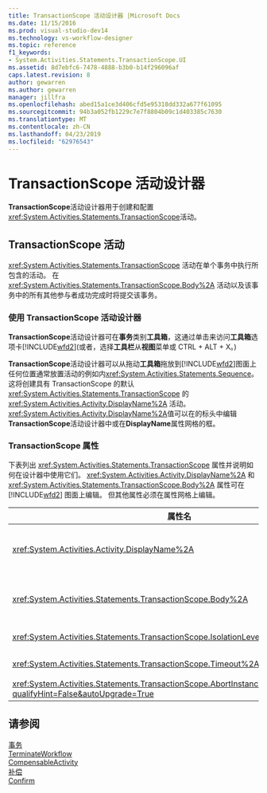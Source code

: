 ```yaml
---
title: TransactionScope 活动设计器 |Microsoft Docs
ms.date: 11/15/2016
ms.prod: visual-studio-dev14
ms.technology: vs-workflow-designer
ms.topic: reference
f1_keywords:
- System.Activities.Statements.TransactionScope.UI
ms.assetid: 8d7ebfc6-7478-4888-b3b0-b14f296096af
caps.latest.revision: 8
author: gewarren
ms.author: gewarren
manager: jillfra
ms.openlocfilehash: abed15a1ce3d406cfd5e95318dd332a677f61095
ms.sourcegitcommit: 94b3a052fb1229c7e7f8804b09c1d403385c7630
ms.translationtype: MT
ms.contentlocale: zh-CN
ms.lasthandoff: 04/23/2019
ms.locfileid: "62976543"
---
```

# <a name="transactionscope-activity-designer"></a>TransactionScope 活动设计器
**TransactionScope**活动设计器用于创建和配置<xref:System.Activities.Statements.TransactionScope>活动。  
  
## <a name="the-transactionscope-activity"></a>TransactionScope 活动  
 <xref:System.Activities.Statements.TransactionScope> 活动在单个事务中执行所包含的活动。 在 <xref:System.Activities.Statements.TransactionScope.Body%2A> 活动以及该事务中的所有其他参与者成功完成时将提交该事务。  
  
### <a name="using-the-transactionscope-activity-designer"></a>使用 TransactionScope 活动设计器  
 **TransactionScope**活动设计器可在**事务**类别**工具箱**，这通过单击来访问**工具箱**选项卡[!INCLUDE[wfd2](../includes/wfd2-md.md)](或者，选择**工具栏**从**视图**菜单或 CTRL + ALT + X。)  
  
 **TransactionScope**活动设计器可以从拖动**工具箱**拖放到[!INCLUDE[wfd2](../includes/wfd2-md.md)]图面上任何位置通常放置活动的例如内<xref:System.Activities.Statements.Sequence>。 这将创建具有 TransactionScope 的默认 <xref:System.Activities.Statements.TransactionScope> 的 <xref:System.Activities.Activity.DisplayName%2A> 活动。 <xref:System.Activities.Activity.DisplayName%2A>值可以在的标头中编辑**TransactionScope**活动设计器中或在**DisplayName**属性网格的框。  
  
### <a name="the-transactionscope-properties"></a>TransactionScope 属性  
 下表列出 <xref:System.Activities.Statements.TransactionScope> 属性并说明如何在设计器中使用它们。 <xref:System.Activities.Activity.DisplayName%2A> 和 <xref:System.Activities.Statements.TransactionScope.Body%2A> 属性可在 [!INCLUDE[wfd2](../includes/wfd2-md.md)] 图面上编辑。 但其他属性必须在属性网格上编辑。  
  
|属性名|必需|用法|  
|-------------------|--------------|-----------|  
|<xref:System.Activities.Activity.DisplayName%2A>|False|<xref:System.Activities.Statements.TransactionScope> 活动的可选友好名称。 默认值为 TransactionScope。 虽然 <xref:System.Activities.Activity.DisplayName%2A> 值不是绝对必需的，但最好使用该属性值。|  
|<xref:System.Activities.Statements.TransactionScope.Body%2A>|True|指定要在单个事务中执行的活动。 若要添加<xref:System.Activities.Statements.TransactionScope.Body%2A>活动，请将活动从拖**工具箱**到**正文**框**TransactionScope**带提示文本"放置活动的活动设计器在此处"。|  
|<xref:System.Activities.Statements.TransactionScope.IsolationLevel%2A>|True|指定此 <xref:System.Transactions.IsolationLevel> 的 <xref:System.Activities.Statements.TransactionScope>。|  
|<xref:System.Activities.Statements.TransactionScope.Timeout%2A>|False|指定必须在其间完成事务的时间间隔（格式为 00:00:00，表示小时:分钟:秒）。 默认值为 1 分钟 (00:01:00)。|  
|<xref:System.Activities.Statements.TransactionScope.AbortInstanceOnTransactionFailure?qualifyHint=False&autoUpgrade=True>|True|指定指示在事务中止的情况下是否应中止工作流的值。|  
  
## <a name="see-also"></a>请参阅  
 [事务](../workflow-designer/transaction-activity-designers.md)   
 [TerminateWorkflow](../workflow-designer/terminateworkflow-activity-designer.md)   
 [CompensableActivity](../workflow-designer/compensableactivity-activity-designer.md)   
 [补偿](../workflow-designer/compensate-activity-designer.md)   
 [Confirm](../workflow-designer/confirm-activity-designer.md)